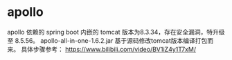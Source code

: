 # apollo
 apollo 依赖的 spring boot 内嵌的 tomcat 版本为8.3.34，存在安全漏洞，特升级至 8.5.56。 
 apollo-all-in-one-1.6.2.jar 基于源码修改tomcat版本编译打包而来。
具体步骤参考： https://www.bilibili.com/video/BV1iZ4y1T7xM/ 
